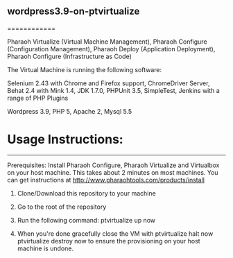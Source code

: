## wordpress3.9-on-ptvirtualize
============

Pharaoh Virtualize (Virtual Machine Management), Pharaoh Configure (Configuration Management), Pharaoh Deploy
(Application Deployment), Pharaoh Configure (Infrastructure as Code)

The Virtual Machine is running the following software:

Selenium 2.43 with Chrome and Firefox support, ChromeDriver Server, Behat 2.4 with Mink 1.4, JDK 1.7.0, PHPUnit 3.5,
SimpleTest, Jenkins with a range of PHP Plugins

Wordpress 3.9, PHP 5, Apache 2, Mysql 5.5



# Usage Instructions:
------------

Prerequisites: Install Pharaoh Configure, Pharaoh Virtualize and Virtualbox on your host machine. This takes about 2
minutes on most machines. You can get instructions at http://www.pharaohtools.com/products/install

1) Clone/Download this repository to your machine

2) Go to the root of the repository

3) Run the following command:
   ptvirtualize up now

4) When you're done gracefully close the VM with
   ptvirtualize halt now
   ptvirtualize destroy now
   to ensure the provisioning on your host machine is undone.